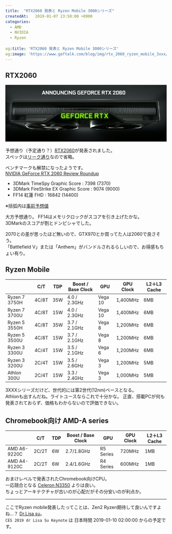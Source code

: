```yaml
---
title:  "RTX2060 発表と Ryzen Mobile 3000シリーズ"
createdAt:   2019-01-07 23:50:00 +0900
categories: 
  - AMD
  - NVIDIA
  - Ryzen

og:title: 'RTX2060 発表と Ryzen Mobile 3000シリーズ'
og:image: 'https://www.gaftalk.com/blog/img/rtx_2060_ryzen_mobile_3xxx/DwSItaBUYAERooX.jpg'
---
```


## RTX2060

![](/blog/img/DwSItaBUYAERooX.jpg)

予想通り（予定通り？）[RTX2060](https://www.nvidia.com/ja-jp/geforce/graphics-cards/rtx-2060/)が発表されました。  
スペックは[リーク通り](/_posts/rtx2060_reeked/rtx2060_reeked.md)なので省略。  

ベンチマークも解禁になったようです。  
[NVIDIA GeForce RTX 2060 Review Roundup](https://videocardz.com/79627/nvidia-geforce-rtx-2060-review-roundup)

* 3DMark TimeSpy Graphic Score : 7398 (7370)
* 3DMark FireStrike EX Graphic Score : 9074 (9000)
* FF14 紅蓮 FHD : 16842 (14400)

※括弧内は[事前予想値](/_posts/rtx2060_reeked/rtx2060_reeked.md)

大方予想通り。 FF14はメモリクロックがスコアを引き上げたかな。  
3DMarkのスコアが割とドンピシャでした。

2070との差が思ったほど無いので、GTX970とか買ってた人は2060で良さそう。  
「Battlefield V」または「Anthem」がバンドルされるらしいので、お得感もちょい有り。

## Ryzen Mobile

|               | C/T   | TDP | Boost / Base Clock | GPU     | GPU Clock | L2＋L3 Cache |
|---------------|-------|-----|--------------------|---------|-----------|--------------|
| Ryzen 7 3750H | 4C/8T | 35W | 4.0 / 2.3GHz       | Vega 10 | 1,400MHz  | 6MB          |
| Ryzen 7 3700U | 4C/8T | 15W | 4.0 / 2.3GHz       | Vega 10 | 1,400MHz  | 6MB          |
| Ryzen 5 3550H | 4C/8T | 35W | 3.7 / 2.1GHz       | Vega 8  | 1,200MHz  | 6MB          |
| Ryzen 5 3500U | 4C/8T | 15W | 3.7 / 2.1GHz       | Vega 8  | 1,200MHz  | 6MB          |
| Ryzen 3 3300U | 4C/4T | 15W | 3.5 / 2.1GHz       | Vega 6  | 1,200MHz  | 6MB          |
| Ryzen 3 3200U | 2C/4T | 15W | 3.5 / 2.6GHz       | Vega 3  | 1,200MHz  | 5MB          |
| Athlon 300U   | 2C/4T | 15W | 3.3 / 2.4GHz       | Vega 3  | 1,000MHz  | 5MB          |

3XXXシリーズだけど、世代的には第2世代(12nm)ベースとなる。  
Athlonも出すんだね。ライトユースならこれで十分かな。
正直、搭載PCが何も発表されておらず、価格もわからないので評価できない。

## Chromebook向け AMD-A series

|              | C/T   | TDP | Boost / Base Clock | GPU       | GPU Clock | L2＋L3 Cache |
|--------------|-------|-----|--------------------|-----------|-----------|--------------|
| AMD A6-9220C | 2C/2T | 6W  | 2.7/1.8GHz         | R5 Series | 720MHz    | 1MB          |
| AMD A4-9120C | 2C/2T | 6W  | 2.4/1.6GHz         | R4 Series | 600MHz    | 1MB          |

おまけレベルで発表されたChromebook向けCPU。  
一応競合となる [Celeron N3350](https://ark.intel.com/ja/products/95598/Intel-Celeron-Processor-N3350-2M-Cache-up-to-2-4-GHz-) よりは良い。  
ちょっとアーキテクチャが古いのが心配だがその分安いのが利点か。

***

ここでRyzen mobile発表したってことは、Zen2 Ryzen期待して良いんですよね…？ [Dr.Lisa su](https://www.amd.com/ja/corporate/leadership-lisa-su)。  
`CES 2019 dr Lisa Su Keynote` は 日本時間 2019-01-10 02:00:00 からの予定です。
